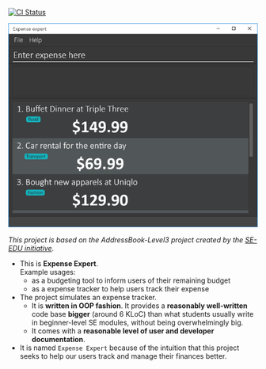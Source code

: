 [![CI Status](https://github.com/AY2122S2-CS2103T-W09-3/tp/workflows/Java%20CI/badge.svg)](https://github.com/AY2122S2-CS2103T-W09-3/tp/actions)

![Ui](docs/images/Ui.png)

_This project is based on the AddressBook-Level3 project created by the [SE-EDU initiative](https://se-education.org)._

- This is **Expense Expert**.<br>
  Example usages:
  - as a budgeting tool to inform users of their remaining budget
  - as a expense tracker to help users track their expense
- The project simulates an expense tracker.
  - It is **written in OOP fashion**. It provides a **reasonably well-written** code base **bigger** (around 6 KLoC) than what students usually write in beginner-level SE modules, without being overwhelmingly big.
  - It comes with a **reasonable level of user and developer documentation**.
- It is named `Expense Expert` because of the intuition that this project seeks to help our users track and manage their finances better.

